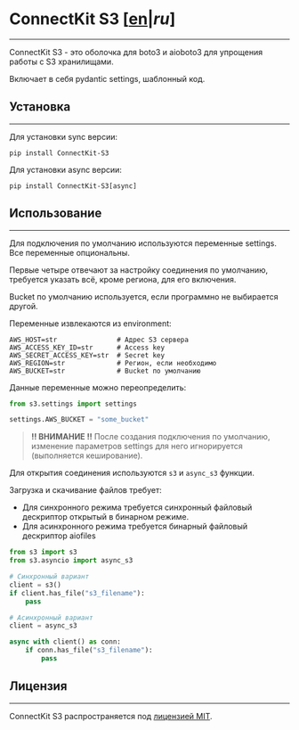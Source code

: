 # ConnectKit S3 [[en](./README.md)|*ru*]

___

ConnectKit S3 - это оболочка для boto3 и aioboto3 для упрощения работы с S3 хранилищами.

Включает в себя pydantic settings, шаблонный код.

## Установка

___

Для установки sync версии:

```shell
pip install ConnectKit-S3
```

Для установки async версии:

```shell
pip install ConnectKit-S3[async]
```

## Использование

___

Для подключения по умолчанию используются переменные settings.
Все переменные опциональны. 

Первые четыре отвечают за настройку соединения по умолчанию,
требуется указать всё, кроме региона, для его включения.

Bucket по умолчанию используется, если программно не выбирается другой.

Переменные извлекаются из environment:

    AWS_HOST=str               # Адрес S3 сервера
    AWS_ACCESS_KEY_ID=str      # Access key
    AWS_SECRET_ACCESS_KEY=str  # Secret key
    AWS_REGION=str             # Регион, если необходимо
    AWS_BUCKET=str             # Bucket по умолчанию

Данные переменные можно переопределить:

```python
from s3.settings import settings

settings.AWS_BUCKET = "some_bucket"
```

> **!! ВНИМАНИЕ !!**
После создания подключения по умолчанию, изменение параметров settings для него игнорируется (выполняется кеширование).

Для открытия соединения используются `s3` и `async_s3` функции.

Загрузка и скачивание файлов требует:

* Для синхронного режима требуется синхронный файловый дескриптор открытый в бинарном режиме.
* Для асинхронного режима требуется бинарный файловый дескриптор aiofiles

```python
from s3 import s3
from s3.asyncio import async_s3

# Синхронный вариант
client = s3()
if client.has_file("s3_filename"):
    pass

# Асинхронный вариант
client = async_s3

async with client() as conn:
    if conn.has_file("s3_filename"):
        pass

```

## Лицензия

___

ConnectKit S3 распространяется под [лицензией MIT](./LICENSE).